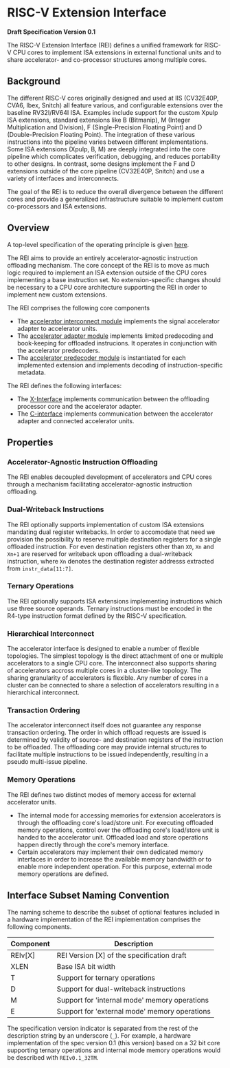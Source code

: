 # RISC-V Extension Interface

**Draft Specification Version 0.1**

The RISC-V Extension Interface (REI) defines a unified framework for RISC-V CPU cores to implement ISA extensions in external functional units and to share accelerator- and co-processor structures among multiple cores.

## Background
The different RISC-V cores originally designed and used at IIS (CV32E40P, CVA6, Ibex, Snitch) all feature various, and configurable extensions over the baseline RV32I/RV64I ISA.
Examples include support for the custom Xpulp ISA extensions, standard extensions like B (Bitmanip), M (Integer Multiplication and Division), F (Single-Precision Floating Point) and D (Double-Precision Floating Point).
The integration of these various instructions into the pipeline varies between different implementations.
Some ISA extensions (Xpulp, B, M) are deeply integrated into the core pipeline which complicates verification, debugging, and reduces portability to other designs.
In contrast, some designs implement the F and D extensions outside of the core pipeline (CV32E40P, Snitch) and use a variety of interfaces and interconnects.

The goal of the REI is to reduce the overall divergence between the different cores and provide a generalized infrastructure suitable to implement custom co-processors and ISA extensions.

## Overview
A top-level specification of the operating principle is given [here](operating-principle.md).

The REI aims to provide an entirely accelerator-agnostic instruction offloading mechanism.
The core concept of the REI is to move as much logic required to implement an ISA extension outside of the CPU cores implementing a base instruction set.
No extension-specific changes should be necessary to a CPU core architecture supporting the REI in order to implement new custom extensions.


The REI comprises the following core components
- The [accelerator interconnect module](accelerator-interconnect.md) implements the signal accelerator adapter to accelerator units.
- The [accelerator adapter module](accelerator-adapter.md) implements limited predecoding and book-keeping for offloaded instrucions. It operates in conjunction with the accelerator predecoders.
- The [accelerator predecoder module](accelerator-predecoder.md) is instantiated for each implemented extension and implements decoding of instruction-specific metadata.

The REI defines the following interfaces:
- The [X-Interface](x-interface.md) implements communication between the offloading processor core and the accelerator adapter.
- The [C-interface](c-interface.md) implements communication between the accelerator adapter and connected accelerator units.

## Properties

### Accelerator-Agnostic Instruction Offloading
The REI enables decoupled development of accelerators and CPU cores through a mechanism facilitating accelerator-agnostic instruction offloading.

### Dual-Writeback Instructions
The REI optionally supports implementation of custom ISA extensions mandating dual register writebacks.
In order to accomodate that need we provision the possibility to reserve multiple destination registers for a single offloaded instruction.
For even destination registers other than `X0`,  `Xn` and `Xn+1` are reserved for writeback upon offloading a dual-writeback instruction, where `Xn` denotes the destination register addresss extracted from `instr_data[11:7]`.

### Ternary Operations
The REI optionally supports ISA extensions implementing instructions which use three source operands.
Ternary instructions must be encoded in the R4-type instruction format defined by the RISC-V specification.

### Hierarchical Interconnect
The accelerator interface is designed to enable a number of flexible topologies.
The simplest topology is the direct attachment of one or multiple accelerators to a single CPU core.
The interconnect also supports sharing of accelerators accross multiple cores in a cluster-like topology.
The sharing granularity of accelerators is flexible.
Any number of cores in a cluster can be connected to share a selection of accelerators resulting in a hierarchical interconnect.

### Transaction Ordering
The accelerator interconnect itself does not guarantee any response transaction ordering.
The order in which offload requests are issued is determined by validity of source- and destination registers of the instruction to be offloaded.
The offloading core may provide internal structures to facilitate multiple instructions to be issued independently, resulting in a pseudo multi-issue pipeline.

### Memory Operations
The REI defines two distinct modes of memory access for external accelerator units.
- The internal mode for accessing memories for extension accelerators is through the offloading core's load/store unit.
  For executing offloaded memory operations, control over the offloading core's load/store unit is handed to the accelerator unit.
  Offloaded load and store operations happen directly through the core's memory interface.
- Certain accelerators may implement their own dedicated memory interfaces in order to increase the available memory bandwidth or to enable more independent operation.
  For this purpose, external mode memory operations are defined.

## Interface Subset Naming Convention
The naming scheme to describe the subset of optional features included in a hardware implementation of the REI implementation comprises the following components.

| Component | Description                                   |
| --------- | -----------                                   |
| REIv[X]   | REI Version [X] of the specification draft    |
| XLEN      | Base ISA bit width                            |
| T         | Support for ternary operations                |
| D         | Support for dual-writeback instructions       |
| M         | Support for 'internal mode' memory operations |
| E         | Support for 'external mode' memory operations |

The specification version indicator is separated from the rest of the description string by an underscore (`_`).
For example, a hardware implementation of the spec version 0.1 (this version) based on a 32 bit core supporting ternary operations and internal mode memory operations would be described with `REIv0.1_32TM`.

